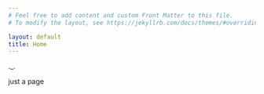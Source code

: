 ```yaml
---
# Feel free to add content and custom Front Matter to this file.
# To modify the layout, see https://jekyllrb.com/docs/themes/#overriding-theme-defaults

layout: default
title: Home
---
```


._.

just a page

<style>
  .footer {
    display: none;
  }
</style>